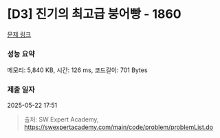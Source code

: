 # [D3] 진기의 최고급 붕어빵 - 1860 

[문제 링크](https://swexpertacademy.com/main/code/problem/problemDetail.do?contestProbId=AV5LsaaqDzYDFAXc) 

### 성능 요약

메모리: 5,840 KB, 시간: 126 ms, 코드길이: 701 Bytes

### 제출 일자

2025-05-22 17:51



> 출처: SW Expert Academy, https://swexpertacademy.com/main/code/problem/problemList.do